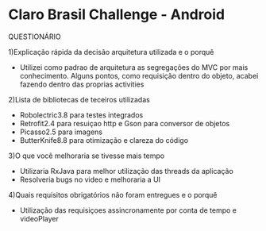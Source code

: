 Claro Brasil Challenge - Android
===================
QUESTIONÁRIO

1)Explicação rápida da decisão arquitetura utilizada e o porquê
- Utilizei como padrao de arquitetura as segregações do MVC por mais conhecimento.
Alguns pontos, como requisição dentro do objeto, acabei fazendo dentro das
proprias activities

2)Lista de bibliotecas de teceiros utilizadas
- Robolectric3.8 para testes integrados
- Retrofit2.4 para resuiçao http e Gson para conversor de objetos
- Picasso2.5 para imagens
- ButterKnife8.8 para otimização e clareza do código

3)O que você melhoraria se tivesse mais tempo
- Utilizaria RxJava para melhor utilização das threads da aplicação
- Resolveria bugs no video e melhoraria a UI

4)Quais requisitos obrigatórios não foram entregues e o porquê
- Utilização das requisiçoes assincronamente por conta de tempo e videoPlayer